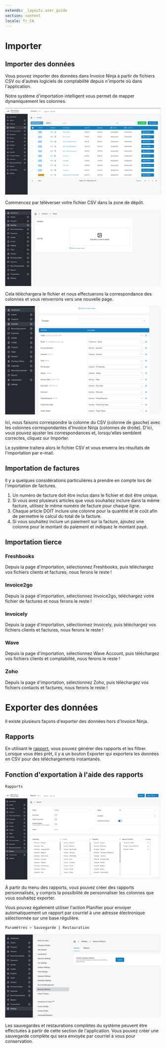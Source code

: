 ```yaml
---
extends: _layouts.user_guide
section: content
locale: fr_CA
---
```


# Importer

## Importer des données

Vous pouvez importer des données dans Invoice Ninja à partir de fichiers CSV ou d'autres logiciels de comptabilité depuis n'importe où dans l'application.

Notre système d'importation intelligent vous permet de mapper dynamiquement les colonnes.

![alt text](/assets/images/settings/import_overview.png "Importations CSV")

Commencez par téléverser votre fichier CSV dans la zone de dépôt.

![alt text](/assets/images/settings/import_column_matching.png "Mappage CSV")

Cela téléchargera le fichier et nous effectuerons la correspondance des colonnes et vous renverrons vers une nouvelle page.

![alt text](/assets/images/settings/import_column_matching2.png "Mappage CSV")

Ici, nous faisons correspondre la colonne du CSV (colonne de gauche) avec les colonnes correspondantes d'Invoice Ninja (colonnes de droite). D'ici, vous pouvez ajuster les correspondances et, lorsqu'elles semblent correctes, cliquez sur Importer.

Le système traitera alors le fichier CSV et vous enverra les résultats de l'importation par e-mail.

## Importation de factures

Il y a quelques considérations particulières à prendre en compte lors de l'importation de factures.

1. Un numéro de facture doit être inclus dans le fichier et doit être unique.
2. Si vous avez plusieurs articles que vous souhaitez inclure dans la même facture, utilisez le même numéro de facture pour chaque ligne.
3. Chaque article DOIT inclure une colonne pour la quantité et le coût afin de permettre le calcul du total de la facture.
4. Si vous souhaitez inclure un paiement sur la facture, ajoutez une colonne pour le montant du paiement et indiquez le montant payé.

## Importation tierce

### Freshbooks

Depuis la page d'importation, sélectionnez Freshbooks, puis téléchargez vos fichiers clients et factures, nous ferons le reste !

### Invoice2go

Depuis la page d'importation, sélectionnez Invoice2go, téléchargez votre fichier de factures et nous ferons le reste !

### Invoicely

Depuis la page d'importation, sélectionnez Invoicely, puis téléchargez vos fichiers clients et factures, nous ferons le reste !

### Wave

Depuis la page d'importation, sélectionnez Wave Account, puis téléchargez vos fichiers clients et comptabilité, nous ferons le reste !

### Zoho

Depuis la page d'importation, sélectionnez Zoho, puis téléchargez vos fichiers contacts et factures, nous ferons le reste !

# Exporter des données

Il existe plusieurs façons d'exporter des données hors d'Invoice Ninja.

## Rapports

En utilisant le [rapport](/fr_CA/reports), vous pouvez générer des rapports et les filtrer. Lorsque vous êtes prêt, il y a un bouton Exporter qui exportera les données en CSV pour des téléchargements instantanés.

## Fonction d'exportation à l'aide des rapports

```
Rapports 
```

![texte alternatif](/assets/images/settings/export_report.png "Exportations CSV")

À partir du menu des rapports, vous pouvez créer des rapports personnalisés, y compris la possibilité de personnaliser les colonnes que vous souhaitez exporter.

Vous pouvez également utiliser l'action Planifier pour envoyer automatiquement un rapport par courriel à une adresse électronique sélectionnée sur une base régulière.

```bash
Paramètres > Sauvegarde | Restauration
```

![alt text](/assets/images/settings/export_backup.png "CSV Exports")

Les sauvegardes et restaurations complètes du système peuvent être effectuées à partir de cette section de l'application. Vous pouvez créer une sauvegarde complète qui sera envoyée par courriel à vous pour conservation.
